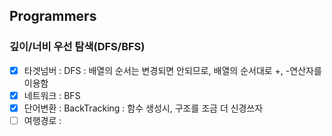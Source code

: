 ## Programmers
### 깊이/너비 우선 탐색(DFS/BFS)
- [x] 타겟넘버 : DFS : 배열의 순서는 변경되면 안되므로, 배열의 순서대로 +, -연산자를 이용함
- [x] 네트워크 : BFS
- [x] 단어변환 : BackTracking : 함수 생성시, 구조를 조금 더 신경쓰자
- [ ] 여행경로 : 